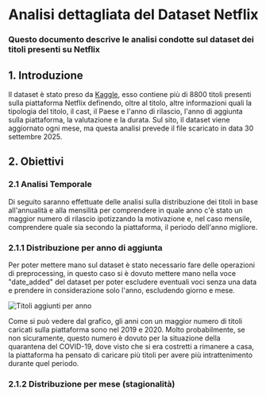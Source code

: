 <h1><b> Analisi dettagliata del Dataset Netflix </b></h1>

<h3> Questo documento descrive le analisi condotte sul dataset dei titoli presenti su Netflix</h3>

<b><h2>1. Introduzione</h2></b>

Il dataset è stato preso da <a href="https://www.kaggle.com/datasets/shivamb/netflix-shows/data">Kaggle</a>,
esso contiene più di 8800 titoli presenti sulla piattaforma Netflix definendo, oltre al titolo, altre informazioni quali
la tipologia del titolo, il cast, il Paese e l'anno  di rilascio, l'anno di aggiunta sulla piattaforma, la valutazione e
la durata. Sul sito, il dataset viene aggiornato ogni mese, ma questa analisi prevede il file scaricato in data 30 settembre 2025.


<b><h2>2. Obiettivi</b></h2>

<b><h3>2.1 Analisi Temporale</b></h3>

Di seguito saranno effettuate delle analisi sulla distribuzione dei titoli in base all'annualità e alla mensilità per
comprendere in quale anno c'è stato un maggior numero di rilascio ipotizzando la motivazione e, nel caso mensile, comprendere
quale sia secondo la piattaforma, il periodo dell'anno migliore.

<b><h3>2.1.1 Distribuzione per anno di aggiunta</b></h3>

Per poter mettere mano sul dataset è stato necessario fare delle operazioni di preprocessing, in questo caso si è dovuto
mettere mano nella voce "date_added" del dataset per poter escludere eventuali voci senza una data e prendere in considerazione
solo l'anno, escludendo giorno e mese. 

![Titoli aggiunti per anno](../plots/titoli_per_anno.png)

Come si può vedere dal grafico, gli anni con un maggior numero di titoli caricati sulla piattaforma sono nel 2019 e 2020.
Molto probabilmente, se non sicuramente, questo numero è dovuto per la situazione della quarantena del COVID-19, dove visto
che si era costretti a rimanere a casa, la piattaforma ha pensato di caricare più titoli per avere più intrattenimento
durante quel periodo.

<b><h3>2.1.2 Distribuzione per mese (stagionalità)</b></h3>

